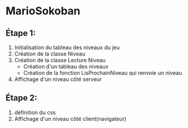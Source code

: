 # MarioSokoban
<h2>Étape 1:</h2>
<ol>
  <li>Initialisation du tableau des niveaux du jeu</li>
  <li>Création de la classe Niveau</li>
  <li>Création de la classe Lecture Niveau
      <ul>
        <li>Création d'un tableau des niveaux</li>
        <li>Création de la fonction LisProchainNiveau qui renvoie un niveau</li>
      </ul>
  </li>
  <li>Affichage d'un niveau côté serveur</li>
</ol>
<h2>Étape 2:</h2>
<ol>
  <li>définition du css</li>
  <li>Affichage d'un niveau côté client(navigateur)</li>
</ol>
